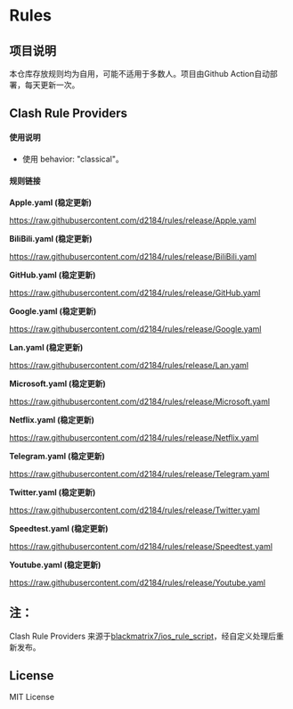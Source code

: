 # Rules

## 项目说明

本仓库存放规则均为自用，可能不适用于多数人。项目由Github Action自动部署，每天更新一次。

## Clash Rule Providers

#### 使用说明
- 使用 behavior: "classical"。

#### 规则链接
**Apple.yaml (稳定更新)**

https://raw.githubusercontent.com/d2184/rules/release/Apple.yaml

**BiliBili.yaml (稳定更新)**

https://raw.githubusercontent.com/d2184/rules/release/BiliBili.yaml

**GitHub.yaml (稳定更新)**

https://raw.githubusercontent.com/d2184/rules/release/GitHub.yaml

**Google.yaml (稳定更新)**

https://raw.githubusercontent.com/d2184/rules/release/Google.yaml

**Lan.yaml (稳定更新)**

https://raw.githubusercontent.com/d2184/rules/release/Lan.yaml

**Microsoft.yaml (稳定更新)**

https://raw.githubusercontent.com/d2184/rules/release/Microsoft.yaml


**Netflix.yaml (稳定更新)**

https://raw.githubusercontent.com/d2184/rules/release/Netflix.yaml

**Telegram.yaml (稳定更新)**

https://raw.githubusercontent.com/d2184/rules/release/Telegram.yaml

**Twitter.yaml (稳定更新)**

https://raw.githubusercontent.com/d2184/rules/release/Twitter.yaml

**Speedtest.yaml (稳定更新)**

https://raw.githubusercontent.com/d2184/rules/release/Speedtest.yaml

**Youtube.yaml (稳定更新)**

https://raw.githubusercontent.com/d2184/rules/release/Youtube.yaml

## 注：

Clash Rule Providers 来源于[blackmatrix7/ios_rule_script](https://github.com/blackmatrix7/ios_rule_script)，经自定义处理后重新发布。

## License

MIT License
